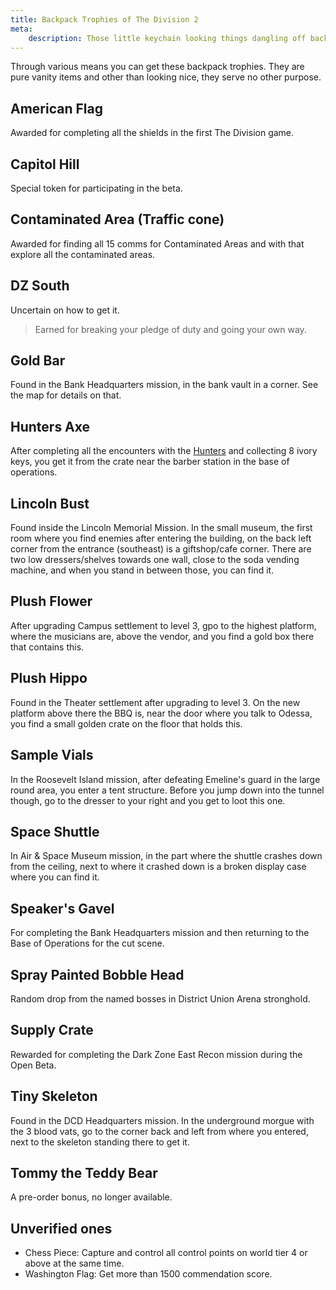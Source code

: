 ```yaml
---
title: Backpack Trophies of The Division 2
meta:
    description: Those little keychain looking things dangling off backpacks in The Division 2 are trophies and here you can find out how to get them.
---
```


Through various means you can get these backpack trophies. They are pure vanity items and other than looking nice, they serve no other purpose.

## American Flag

Awarded for completing all the shields in the first The Division game.

## Capitol Hill

Special token for participating in the beta.

## Contaminated Area (Traffic cone)

Awarded for finding all 15 comms for Contaminated Areas and with that explore all the contaminated areas.

## DZ South

Uncertain on how to get it.

> Earned for breaking your pledge of duty and going your own way.

## Gold Bar

Found in the Bank Headquarters mission, in the bank vault in a corner. See the map for details on that.

## Hunters Axe

After completing all the encounters with the [Hunters](/hunters.html) and collecting 8 ivory keys, you get it from the crate near the barber station in the base of operations.

## Lincoln Bust

Found inside the Lincoln Memorial Mission. In the small museum, the first room where you find enemies after entering the building, on the back left corner from the entrance (southeast) is a giftshop/cafe corner. There are two low dressers/shelves towards one wall, close to the soda vending machine, and when you stand in between those, you can find it.

## Plush Flower

After upgrading Campus settlement to level 3, gpo to the highest platform, where the musicians are, above the vendor, and you find a gold box there that contains this.

## Plush Hippo

Found in the Theater settlement after upgrading to level 3. On the new platform above there the BBQ is, near the door where you talk to Odessa, you find a small golden crate on the floor that holds this.

## Sample Vials

In the Roosevelt Island mission, after defeating Emeline's guard in the large round area, you enter a tent structure. Before you jump down into the tunnel though, go to the dresser to your right and you get to loot this one.

## Space Shuttle

In Air & Space Museum mission, in the part where the shuttle crashes down from the ceiling, next to where it crashed down is a broken display case where you can find it. 

## Speaker's Gavel

For completing the Bank Headquarters mission and then returning to the Base of Operations for the cut scene.

## Spray Painted Bobble Head

Random drop from the named bosses in District Union Arena stronghold.

## Supply Crate

Rewarded for completing the Dark Zone East Recon mission during the Open Beta.

## Tiny Skeleton

Found in the DCD Headquarters mission. In the underground morgue with the 3 blood vats, go to the corner back and left from where you entered, next to the skeleton standing there to get it.

## Tommy the Teddy Bear

A pre-order bonus, no longer available.

## Unverified ones

* Chess Piece: Capture and control all control points on world tier 4 or above at the same time.
* Washington Flag: Get more than 1500 commendation score.
